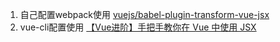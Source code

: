 1. 自己配置webpack使用 [vuejs/babel-plugin-transform-vue-jsx](https://github.com/vuejs/babel-plugin-transform-vue-jsx)
2. vue-cli配置使用 [【Vue进阶】手把手教你在 Vue 中使用 JSX](https://zhuanlan.zhihu.com/p/229039880)